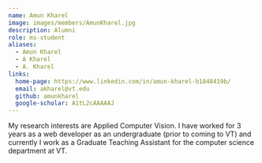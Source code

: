 ```yaml
---
name: Amun Kharel
image: images/members/AmunKharel.jpg
description: Alumni
role: ms-student
aliases:
  - Amun Kharel
  - A Kharel
  - A. Kharel
links:
  home-page: https://www.linkedin.com/in/amun-kharel-b1848419b/
  email: akharel@vt.edu
  github: amunkharel
  google-scholar: A1tL2cAAAAAJ
---
```


My research interests are Applied Computer Vision. I have worked for 3 years as a web developer as an undergraduate (prior to coming to VT) and currently I work as a Graduate Teaching Assistant for the computer science department at VT.
